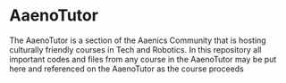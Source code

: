 # AaenoTutor
The AaenoTutor is a section of the Aaenics Community that is hosting culturally friendly courses in Tech and Robotics.
In this repository all important codes and files from any course in the AaenoTutor may be put here and referenced on the AaenoTutor as the course proceeds
